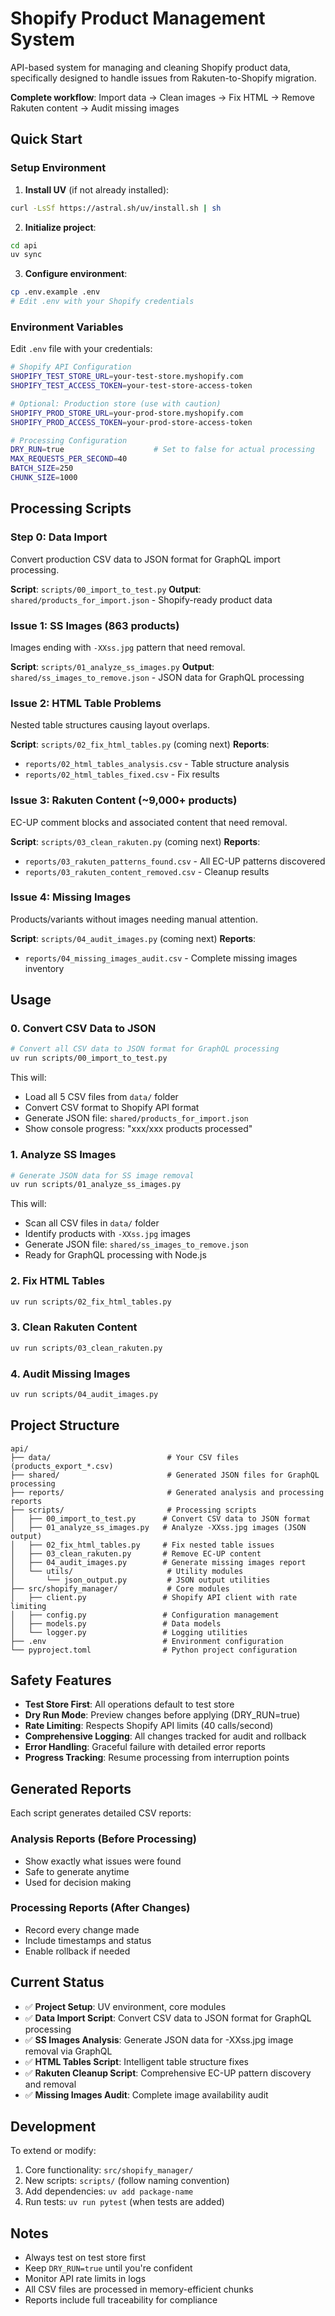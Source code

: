 # Shopify Product Management System

API-based system for managing and cleaning Shopify product data, specifically designed to handle issues from Rakuten-to-Shopify migration.

**Complete workflow**: Import data → Clean images → Fix HTML → Remove Rakuten content → Audit missing images

## Quick Start

### Setup Environment

1. **Install UV** (if not already installed):
```bash
curl -LsSf https://astral.sh/uv/install.sh | sh
```

2. **Initialize project**:
```bash
cd api
uv sync
```

3. **Configure environment**:
```bash
cp .env.example .env
# Edit .env with your Shopify credentials
```

### Environment Variables

Edit `.env` file with your credentials:

```bash
# Shopify API Configuration
SHOPIFY_TEST_STORE_URL=your-test-store.myshopify.com
SHOPIFY_TEST_ACCESS_TOKEN=your-test-store-access-token

# Optional: Production store (use with caution)
SHOPIFY_PROD_STORE_URL=your-prod-store.myshopify.com
SHOPIFY_PROD_ACCESS_TOKEN=your-prod-store-access-token

# Processing Configuration
DRY_RUN=true                    # Set to false for actual processing
MAX_REQUESTS_PER_SECOND=40
BATCH_SIZE=250
CHUNK_SIZE=1000
```

## Processing Scripts

### Step 0: Data Import
Convert production CSV data to JSON format for GraphQL import processing.

**Script**: `scripts/00_import_to_test.py`
**Output**: `shared/products_for_import.json` - Shopify-ready product data

### Issue 1: SS Images (863 products)
Images ending with `-XXss.jpg` pattern that need removal.

**Script**: `scripts/01_analyze_ss_images.py`
**Output**: `shared/ss_images_to_remove.json` - JSON data for GraphQL processing

### Issue 2: HTML Table Problems
Nested table structures causing layout overlaps.

**Script**: `scripts/02_fix_html_tables.py` (coming next)
**Reports**:
- `reports/02_html_tables_analysis.csv` - Table structure analysis
- `reports/02_html_tables_fixed.csv` - Fix results

### Issue 3: Rakuten Content (~9,000+ products)
EC-UP comment blocks and associated content that need removal.

**Script**: `scripts/03_clean_rakuten.py` (coming next)
**Reports**:
- `reports/03_rakuten_patterns_found.csv` - All EC-UP patterns discovered
- `reports/03_rakuten_content_removed.csv` - Cleanup results

### Issue 4: Missing Images
Products/variants without images needing manual attention.

**Script**: `scripts/04_audit_images.py` (coming next)
**Reports**:
- `reports/04_missing_images_audit.csv` - Complete missing images inventory

## Usage

### 0. Convert CSV Data to JSON

```bash
# Convert all CSV data to JSON format for GraphQL processing
uv run scripts/00_import_to_test.py
```

This will:
- Load all 5 CSV files from `data/` folder
- Convert CSV format to Shopify API format
- Generate JSON file: `shared/products_for_import.json`
- Show console progress: "xxx/xxx products processed"

### 1. Analyze SS Images

```bash
# Generate JSON data for SS image removal
uv run scripts/01_analyze_ss_images.py
```

This will:
- Scan all CSV files in `data/` folder
- Identify products with `-XXss.jpg` images
- Generate JSON file: `shared/ss_images_to_remove.json`
- Ready for GraphQL processing with Node.js

### 2. Fix HTML Tables

```bash
uv run scripts/02_fix_html_tables.py
```

### 3. Clean Rakuten Content

```bash
uv run scripts/03_clean_rakuten.py
```

### 4. Audit Missing Images

```bash
uv run scripts/04_audit_images.py
```

## Project Structure

```
api/
├── data/                          # Your CSV files (products_export_*.csv)
├── shared/                        # Generated JSON files for GraphQL processing
├── reports/                       # Generated analysis and processing reports
├── scripts/                       # Processing scripts
│   ├── 00_import_to_test.py      # Convert CSV data to JSON format
│   ├── 01_analyze_ss_images.py   # Analyze -XXss.jpg images (JSON output)
│   ├── 02_fix_html_tables.py     # Fix nested table issues  
│   ├── 03_clean_rakuten.py       # Remove EC-UP content
│   ├── 04_audit_images.py        # Generate missing images report
│   └── utils/                     # Utility modules
│       └── json_output.py         # JSON output utilities
├── src/shopify_manager/           # Core modules
│   ├── client.py                 # Shopify API client with rate limiting
│   ├── config.py                 # Configuration management
│   ├── models.py                 # Data models
│   └── logger.py                 # Logging utilities
├── .env                          # Environment configuration
└── pyproject.toml                # Python project configuration
```

## Safety Features

- **Test Store First**: All operations default to test store
- **Dry Run Mode**: Preview changes before applying (DRY_RUN=true)
- **Rate Limiting**: Respects Shopify API limits (40 calls/second)
- **Comprehensive Logging**: All changes tracked for audit and rollback
- **Error Handling**: Graceful failure with detailed error reports
- **Progress Tracking**: Resume processing from interruption points

## Generated Reports

Each script generates detailed CSV reports:

### Analysis Reports (Before Processing)
- Show exactly what issues were found
- Safe to generate anytime
- Used for decision making

### Processing Reports (After Changes)
- Record every change made
- Include timestamps and status
- Enable rollback if needed

## Current Status

- ✅ **Project Setup**: UV environment, core modules
- ✅ **Data Import Script**: Convert CSV data to JSON format for GraphQL processing
- ✅ **SS Images Analysis**: Generate JSON data for -XXss.jpg image removal via GraphQL
- ✅ **HTML Tables Script**: Intelligent table structure fixes
- ✅ **Rakuten Cleanup Script**: Comprehensive EC-UP pattern discovery and removal
- ✅ **Missing Images Audit**: Complete image availability audit

## Development

To extend or modify:

1. Core functionality: `src/shopify_manager/`
2. New scripts: `scripts/` (follow naming convention)
3. Add dependencies: `uv add package-name`
4. Run tests: `uv run pytest` (when tests are added)

## Notes

- Always test on test store first
- Keep `DRY_RUN=true` until you're confident
- Monitor API rate limits in logs
- All CSV files are processed in memory-efficient chunks
- Reports include full traceability for compliance